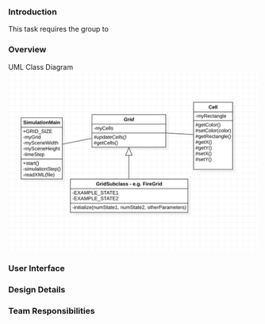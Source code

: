 ### Introduction
This task requires the group to 

### Overview

UML Class Diagram
![Diagram](UML%20class%20diagram%20pic.png "UML Class diagram")

### User Interface

### Design Details

### Team Responsibilities